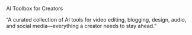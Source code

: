 AI Toolbox for Creators


“A curated collection of AI tools for video editing, blogging, design, audio, and social media—everything a creator needs to stay ahead.”